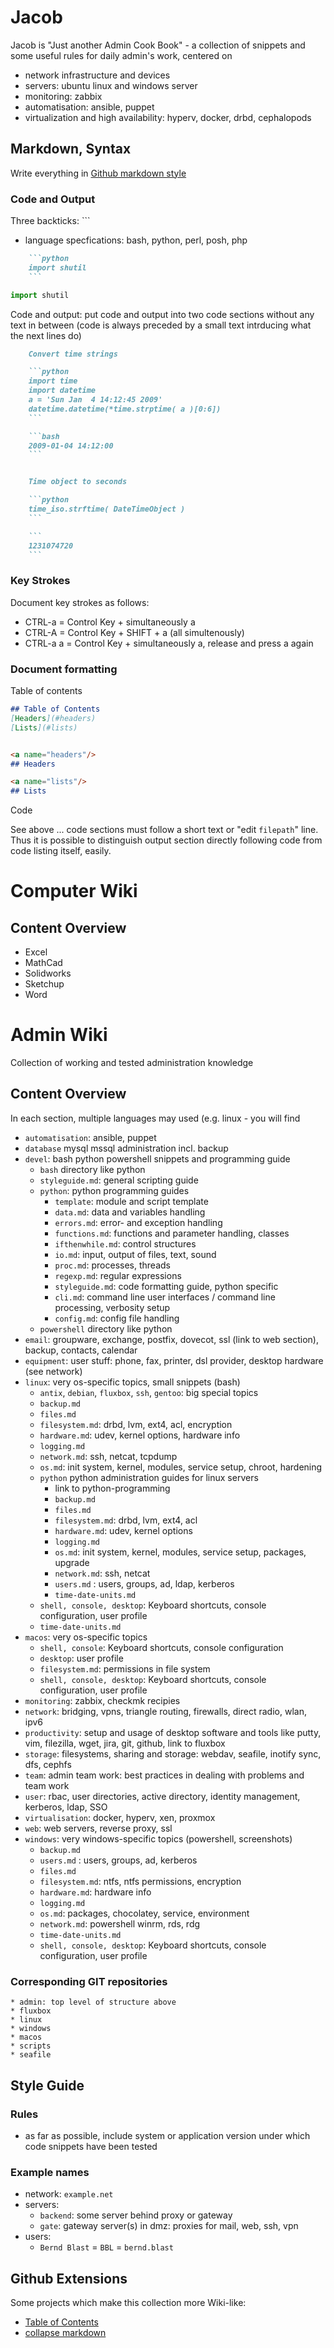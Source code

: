 # Jacob

Jacob is "Just another Admin Cook Book" - a collection of snippets and some useful rules
for daily admin's work, centered on
* network infrastructure and devices
* servers: ubuntu linux and windows server
* monitoring: zabbix
* automatisation: ansible, puppet
* virtualization and high availability: hyperv, docker, drbd, cephalopods

## Markdown, Syntax

Write everything in [Github markdown style](https://help.github.com/articles/basic-writing-and-formatting-syntax)

### Code and Output

Three backticks: \`\`\`

* language specfications: bash, python, perl, posh, php
```markdown
    ```python
    import shutil
    ```
```

```python
import shutil
```

Code and output: put code and output into two code sections without any text in between (code is always preceded by a small text intrducing what the next lines do)
```markdown
    Convert time strings

    ```python
    import time
    import datetime
    a = 'Sun Jan  4 14:12:45 2009'
    datetime.datetime(*time.strptime( a )[0:6])
    ```

    ```bash
    2009-01-04 14:12:00
    ```


    Time object to seconds

    ```python
    time_iso.strftime( DateTimeObject )
    ```

    ```
    1231074720
    ```
```

### Key Strokes
Document key strokes as follows:

* CTRL-a = Control Key + simultaneously a
* CTRL-A = Control Key + SHIFT + a (all simultenously)
* CTRL-a a = Control Key + simultaneously a, release and press a again

### Document formatting

Table of contents

```markdown
## Table of Contents
[Headers](#headers)
[Lists](#lists)


<a name="headers"/>
## Headers

<a name="lists"/>
## Lists
```

Code


See above ... code sections must follow a short text or "edit `filepath`"
line. Thus it is possible to distinguish output section directly following
code from code listing itself, easily.

# Computer Wiki

## Content Overview
* Excel
* MathCad
* Solidworks
* Sketchup
* Word

# Admin Wiki

Collection of working and tested administration knowledge

## Content Overview
In each section, multiple languages may used (e.g. linux - you will find


* `automatisation`: ansible, puppet
* `database` mysql mssql administration incl. backup
* `devel`: bash python powershell snippets and programming guide
    * `bash` directory like python
    * `styleguide.md`: general scripting guide
    * `python`: python programming guides
        * `template`: module and script template
        * `data.md`: data and variables handling
        * `errors.md`: error- and exception handling
        * `functions.md`: functions and parameter handling, classes
        * `ifthenwhile.md`: control structures
        * `io.md`: input, output of files, text, sound
        * `proc.md`: processes, threads
        * `regexp.md`: regular expressions
        * `styleguide.md`: code formatting guide, python specific
        * `cli.md`: command line user interfaces / command line processing, verbosity setup
        * `config.md`: config file handling
    * `powershell` directory like python
* `email`: groupware, exchange, postfix, dovecot, ssl (link to web section), backup, contacts, calendar
* `equipment`: user stuff: phone, fax, printer, dsl provider, desktop hardware (see network)
* `linux`: very os-specific topics, small snippets (bash)
    * `antix`, `debian`, `fluxbox`, `ssh`, `gentoo`: big special topics
    * `backup.md`
    * `files.md`
    * `filesystem.md`: drbd, lvm, ext4, acl, encryption
    * `hardware.md`: udev, kernel options, hardware info
    * `logging.md`
    * `network.md`: ssh, netcat, tcpdump
    * `os.md`: init system, kernel, modules, service setup, chroot, hardening
    * `python` python administration guides for linux servers
        * link to python-programming
        * `backup.md`
        * `files.md`
        * `filesystem.md`: drbd, lvm, ext4, acl
        * `hardware.md`: udev, kernel options
        * `logging.md`
        * `os.md`: init system, kernel, modules, service setup, packages, upgrade
        * `network.md`: ssh, netcat
    	* `users.md` : users, groups, ad, ldap, kerberos
        * `time-date-units.md`
    * `shell, console, desktop`: Keyboard shortcuts, console configuration, user profile
    * `time-date-units.md`
* `macos`: very os-specific topics
    * `shell, console`: Keyboard shortcuts, console configuration
    * `desktop`: user profile
    * `filesystem.md`: permissions in file system
    * `shell, console, desktop`: Keyboard shortcuts, console configuration, user profile
* `monitoring`: zabbix, checkmk recipies
* `network`: bridging, vpns, triangle routing, firewalls, direct radio, wlan, ipv6
* `productivity`: setup and usage of desktop software and tools like putty, vim, filezilla, wget, jira, git, github, link to fluxbox
* `storage`: filesystems, sharing and storage: webdav, seafile, inotify sync, dfs, cephfs
* `team`: admin team work: best practices in dealing with problems and team work 
* `user`: rbac, user directories, active directory, identity management, kerberos, ldap, SSO
* `virtualisation`: docker, hyperv, xen, proxmox
* `web`: web servers, reverse proxy, ssl
* `windows`: very windows-specific topics (powershell, screenshots)
    * `backup.md`
    * `users.md` : users, groups, ad, kerberos
    * `files.md`
    * `filesystem.md`: ntfs, ntfs permissions, encryption
    * `hardware.md`: hardware info
    * `logging.md`
    * `os.md`: packages, chocolatey, service, environment
    * `network.md`: powershell winrm, rds, rdg
    * `time-date-units.md`
    * `shell, console, desktop`: Keyboard shortcuts, console configuration, user profile

### Corresponding GIT repositories
    * admin: top level of structure above
    * fluxbox
    * linux
    * windows
    * macos
    * scripts
    * seafile


## Style Guide

### Rules
* as far as possible, include system or application version under which code snippets have been tested

### Example names

* network: `example.net`
* servers:
    * `backend`: some server behind proxy or gateway
    * `gate`: gateway server(s) in dmz: proxies for mail, web, ssh, vpn
* users:
    * `Bernd Blast` = `BBL` = `bernd.blast`

## Github Extensions
Some projects which make this collection more Wiki-like:
* [Table of Contents](https://github.com/Mottie/GitHub-userscripts/wiki/GitHub-table-of-contents)
* [collapse markdown](https://github.com/Mottie/GitHub-userscripts/wiki/GitHub-collapse-markdown)

